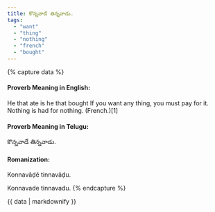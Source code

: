 ```yaml
---
title: కొన్నవాడే తిన్నవాడు.
tags:
  - "want"
  - "thing"
  - "nothing"
  - "french"
  - "bought"
---
```


{% capture data %}
#### Proverb Meaning in English:
He that ate is he that bought
If you want any thing, you must pay for it.
Nothing is had for nothing. (French.)[1]

#### Proverb Meaning in Telugu:
కొన్నవాడే తిన్నవాడు.

#### Romanization:
Konnavāḍē tinnavāḍu.

Konnavade tinnavadu.
{% endcapture %}

{{ data | markdownify }}

